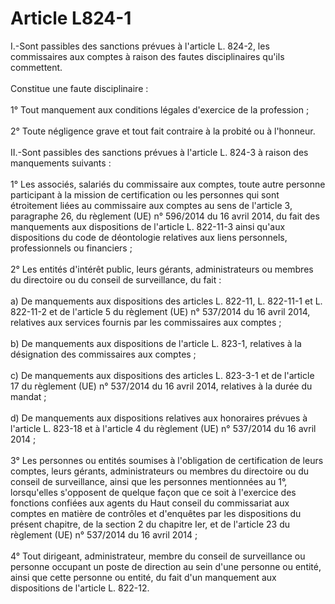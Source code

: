 # Article L824-1

<p>I.-Sont passibles des sanctions prévues à l'article L. 824-2, les commissaires aux comptes à raison des fautes disciplinaires qu'ils commettent. <br/><br/>Constitue une faute disciplinaire : <br/><br/>1° Tout manquement aux conditions légales d'exercice de la profession ; <br/><br/>2° Toute négligence grave et tout fait contraire à la probité ou à l'honneur. <br/><br/>II.-Sont passibles des sanctions prévues à l'article L. 824-3 à raison des manquements suivants : <br/><br/>1° Les associés, salariés du commissaire aux comptes, toute autre personne participant à la mission de certification ou les personnes qui sont étroitement liées au commissaire aux comptes au sens de l'article 3, paragraphe 26, du règlement (UE) n° 596/2014 du 16 avril 2014, du fait des manquements aux dispositions de l'article L. 822-11-3 ainsi qu'aux dispositions du code de déontologie relatives aux liens personnels, professionnels ou financiers ; <br/><br/>2° Les entités d'intérêt public, leurs gérants, administrateurs ou membres du directoire ou du conseil de surveillance, du fait : <br/><br/>a) De manquements aux dispositions des articles L. 822-11, L. 822-11-1 et L. 822-11-2 et de l'article 5 du règlement (UE) n° 537/2014 du 16 avril 2014, relatives aux services fournis par les commissaires aux comptes ; <br/><br/>b) De manquements aux dispositions de l'article L. 823-1, relatives à la désignation des commissaires aux comptes ; <br/><br/>c) De manquements aux dispositions des articles L. 823-3-1 et de l'article 17 du règlement (UE) n° 537/2014 du 16 avril 2014, relatives à la durée du mandat ; <br/><br/>d) De manquements aux dispositions relatives aux honoraires prévues à l'article L. 823-18 et à l'article 4 du règlement (UE) n° 537/2014 du 16 avril 2014 ; <br/><br/>3° Les personnes ou entités soumises à l'obligation de certification de leurs comptes, leurs gérants, administrateurs ou membres du directoire ou du conseil de surveillance, ainsi que les personnes mentionnées au 1°, lorsqu'elles s'opposent de quelque façon que ce soit à l'exercice des fonctions confiées aux agents du Haut conseil du commissariat aux comptes en matière de contrôles et d'enquêtes par les dispositions du présent chapitre, de la section 2 du chapitre Ier, et de l'article 23 du règlement (UE) n° 537/2014 du 16 avril 2014 ; <br/><br/>4° Tout dirigeant, administrateur, membre du conseil de surveillance ou personne occupant un poste de direction au sein d'une personne ou entité, ainsi que cette personne ou entité, du fait d'un manquement aux dispositions de l'article L. 822-12.</p><p><br/></p>